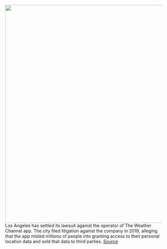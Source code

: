 <img src='https://cdn.vox-cdn.com/thumbor/86y_KGoX1x0Cw4P5Y053YsOXD4o=/0x0:1020x680/1200x800/filters:focal(429x259:591x421)/cdn.vox-cdn.com/uploads/chorus_image/image/67229998/iPhone_TWC_app.0.jpg' width='700px' /><br/>
Los Angeles has settled its lawsuit against the operator of The Weather Channel app. The city filed litigation against the company in 2019, alleging that the app misled millions of people into granting access to their personal location data and sold that data to third parties.
<a href='https://www.theverge.com/2020/8/19/21376217/los-angeles-the-weather-channel-app-lawsuit-settlement-location-data-selling'> Source <a/>